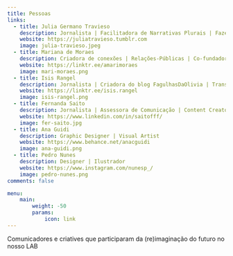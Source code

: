 ```yaml
---
title: Pessoas
links:
  - title: Julia Germano Travieso
    description: Jornalista | Facilitadora de Narrativas Plurais | Fazedora de coisas
    website: https://juliatravieso.tumblr.com
    image: julia-travieso.jpeg
  - title: Mariana de Moraes
    description: Criadora de conexões | Relações-Públicas | Co-fundadora do RPretas
    website: https://linktr.ee/amarimoraes
    image: mari-moraes.png
  - title: Isis Rangel
    description: Jornalista | Criadora do blog FagulhasDaOlivia | Transcritora de áudio
    website: https://linktr.ee/isis.rangel
    image: isis-rangel.png
  - title: Fernanda Saito
    description: Jornalista | Assessora de Comunicação | Content Creator
    website: https://www.linkedin.com/in/saitofff/
    image: fer-saito.jpg  
  - title: Ana Guidi
    description: Graphic Designer | Visual Artist 
    website: https://www.behance.net/anacguidi
    image: ana-guidi.png
  - title: Pedro Nunes
    description: Designer | Ilustrador
    website: https://www.instagram.com/nunesp_/
    image: pedro-nunes.png
comments: false

menu:
    main: 
        weight: -50
        params:
            icon: link
---            
```


Comunicadores e criatives que participaram da (re)imaginação do futuro no nosso LAB